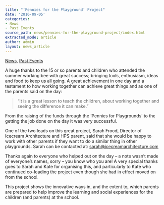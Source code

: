 ```yaml
---
title: "‘Pennies for the Playground’ Project"
date: '2016-09-05'
categories:
- News
- Past Events
source_path: news/pennies-for-the-playground-project/index.html
extracted_mode: article
author: admin
layout: news_article
---
```

[News](/news/), [Past Events](category/past-events/)

A huge thanks to the 15 or so parents and children who attended the summer working bee with great success; bringing tools, enthusiasm, ideas and food to keep us all going. A great achievement in one day and a testament to how working together can achieve great things and as one of the parents said on the day:

> “It is a great lesson to teach the children, about working together and seeing the difference it can make.”

From the raising of the funds through the ‘Pennies for Playgrounds’ to the getting the job done on the day it was very successful.

One of the two leads on this great project, Sarah Frood, Director of Icecream Architecture and HPS parent, said that she would be happy to work with other parents if they want to do a similar thing in other playgrounds. Sarah can be contacted at: [sarah@icecreamarchitecture.com](mailto:sarah@icecreamarchitecture.com)

Thanks again to everyone who helped out on the day – a note wasn’t made of everyone’s names, sorry – you know who you are! A very special thanks goes to Sarah and Kate for organising this, and particularly to Kate who continued co-leading the project even though she had in effect moved on from the school.

This project shows the innovative ways in, and the extent to, which parents are prepared to help improve the learning and social experiences for the children (and parents) at the school.
